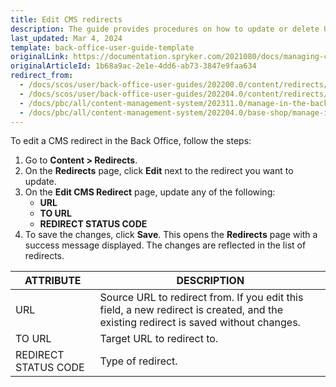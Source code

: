 ```yaml
---
title: Edit CMS redirects
description: The guide provides procedures on how to update or delete URL redirects in the Back Office.
last_updated: Mar 4, 2024
template: back-office-user-guide-template
originalLink: https://documentation.spryker.com/2021080/docs/managing-cms-redirects
originalArticleId: 1b68a9ac-2e1e-4dd6-ab73-3847e9faa634
redirect_from:
  - /docs/scos/user/back-office-user-guides/202200.0/content/redirects/managing-cms-redirects.html
  - /docs/scos/user/back-office-user-guides/202204.0/content/redirects/managing-cms-redirects.html
  - /docs/pbc/all/content-management-system/202311.0/manage-in-the-back-office/redirects/manage-cms-redirects.html
  - /docs/pbc/all/content-management-system/202204.0/base-shop/manage-in-the-back-office/redirects/manage-cms-redirects.html
---
```


To edit a CMS redirect in the Back Office, follow the steps:

1. Go to **Content&nbsp;<span aria-label="and then">></span> Redirects**.
2. On the **Redirects** page, click **Edit** next to the redirect you want to update.
3. On the **Edit CMS Redirect** page, update any of the following:
    * **URL**
    * **TO URL**
    * **REDIRECT STATUS CODE**
4. To save the changes, click **Save**.
  This opens the **Redirects** page with a success message displayed. The changes are reflected in the list of redirects.

| ATTRIBUTE | DESCRIPTION |
| --- | --- |
| URL | Source URL to redirect from. If you edit this field, a new redirect is created, and the existing redirect is saved without changes. |
| TO URL  | Target URL to redirect to. |
| REDIRECT STATUS CODE | Type of redirect. |
